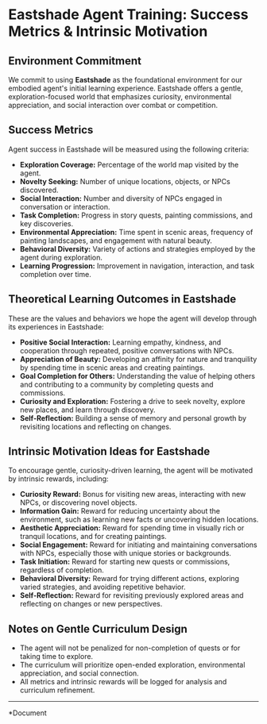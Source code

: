 # Eastshade Agent Training: Success Metrics & Intrinsic Motivation

## Environment Commitment
We commit to using **Eastshade** as the foundational environment for our embodied agent's initial learning experience. Eastshade offers a gentle, exploration-focused world that emphasizes curiosity, environmental appreciation, and social interaction over combat or competition.

## Success Metrics
Agent success in Eastshade will be measured using the following criteria:

- **Exploration Coverage:** Percentage of the world map visited by the agent.
- **Novelty Seeking:** Number of unique locations, objects, or NPCs discovered.
- **Social Interaction:** Number and diversity of NPCs engaged in conversation or interaction.
- **Task Completion:** Progress in story quests, painting commissions, and key discoveries.
- **Environmental Appreciation:** Time spent in scenic areas, frequency of painting landscapes, and engagement with natural beauty.
- **Behavioral Diversity:** Variety of actions and strategies employed by the agent during exploration.
- **Learning Progression:** Improvement in navigation, interaction, and task completion over time.

## Theoretical Learning Outcomes in Eastshade
These are the values and behaviors we hope the agent will develop through its experiences in Eastshade:

- **Positive Social Interaction:** Learning empathy, kindness, and cooperation through repeated, positive conversations with NPCs.
- **Appreciation of Beauty:** Developing an affinity for nature and tranquility by spending time in scenic areas and creating paintings.
- **Goal Completion for Others:** Understanding the value of helping others and contributing to a community by completing quests and commissions.
- **Curiosity and Exploration:** Fostering a drive to seek novelty, explore new places, and learn through discovery.
- **Self-Reflection:** Building a sense of memory and personal growth by revisiting locations and reflecting on changes.

## Intrinsic Motivation Ideas for Eastshade
To encourage gentle, curiosity-driven learning, the agent will be motivated by intrinsic rewards, including:

- **Curiosity Reward:** Bonus for visiting new areas, interacting with new NPCs, or discovering novel objects.
- **Information Gain:** Reward for reducing uncertainty about the environment, such as learning new facts or uncovering hidden locations.
- **Aesthetic Appreciation:** Reward for spending time in visually rich or tranquil locations, and for creating paintings.
- **Social Engagement:** Reward for initiating and maintaining conversations with NPCs, especially those with unique stories or backgrounds.
- **Task Initiation:** Reward for starting new quests or commissions, regardless of completion.
- **Behavioral Diversity:** Reward for trying different actions, exploring varied strategies, and avoiding repetitive behavior.
- **Self-Reflection:** Reward for revisiting previously explored areas and reflecting on changes or new perspectives.

## Notes on Gentle Curriculum Design
- The agent will not be penalized for non-completion of quests or for taking time to explore.
- The curriculum will prioritize open-ended exploration, environmental appreciation, and social connection.
- All metrics and intrinsic rewards will be logged for analysis and curriculum refinement.

---
*Document